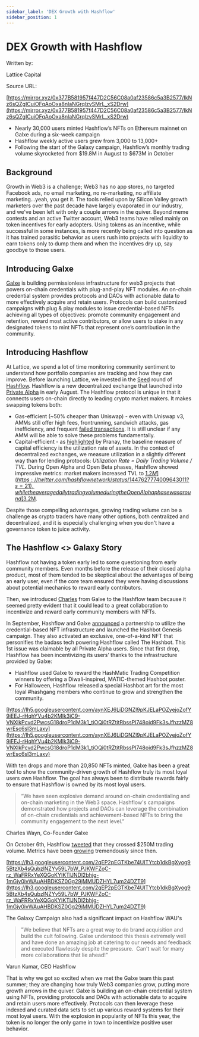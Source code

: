 ```yaml
---
sidebar_label: 'DEX Growth with Hashflow'
sidebar_position: 1
---
```


# DEX Growth with Hashflow

Written by:

Lattice Capital

Source URL:

[https://mirror.xyz/0x377B581957f447D2C56C08a0af23586c5a3B2577/IkNz6sQZgICuiOFqAoOxa8nlaNGrqlzvSMrL_xS2Drw](https://mirror.xyz/0x377B581957f447D2C56C08a0af23586c5a3B2577/IkNz6sQZgICuiOFqAoOxa8nlaNGrqlzvSMrL_xS2Drw)

- Nearly 30,000 users minted Hashflow’s NFTs on Ethereum mainnet on Galxe during a six-week campaign
- Hashflow weekly active users grew from 3,000 to 13,000+
- Following the start of the Galaxy campaign, Hashflow’s monthly trading volume skyrocketed from $19.8M in August to $673M in October

## Background

Growth in Web3 is a challenge; Web3 has no app stores, no targeted Facebook ads, no email marketing, no re-marketing, no affiliate marketing...yeah, you get it. The tools relied upon by Silicon Valley growth marketers over the past decade have largely evaporated in our industry, and we've been left with only a couple arrows in the quiver. Beyond meme contests and an active Twitter account, Web3 teams have relied mainly on token incentives for early adopters. Using tokens as an incentive, while successful in some instances, is more recently being called into question as it has trained parasitic behavior as users rush into projects with liquidity to earn tokens only to dump them and when the incentives dry up, say goodbye to those users.

## Introducing Galxe

[Galxe](https://galxe.com/) is building permissionless infrastructure for web3 projects that powers on-chain credentials with plug-and-play NFT modules. An on-chain credential system provides protocols and DAOs with actionable data to more effectively acquire and retain users. Protocols can build customized campaigns with plug & play modules to issue credential-based NFTs achieving all types of objectives: promote community engagement and retention, reward most active contributors, or allow users to stake in any designated tokens to mint NFTs that represent one’s contribution in the community.

## Introducing Hashflow

At Lattice, we spend a lot of time monitoring community sentiment to understand how portfolio companies are tracking and how they can improve. Before launching Lattice, we invested in the [Seed](https://www.prnewswire.com/news-releases/hashflow-announces-3-2m-seed-round-to-bring-professional-market-makers-to-defi-backed-by-dragonfly-capital-and-electric-capital-301280935.html) round of [Hashflow](https://www.hashflow.com/). Hashflow is a new decentralized exchange that launched into [Private Alpha](https://blog.hashflow.com/launching-hashflows-open-alpha-f7619a02b11e) in early August. The Hashflow protocol is unique in that it connects users on-chain directly to leading crypto market makers. It makes swapping tokens both:

- Gas-efficient (~50% cheaper than Uniswap) - even with Uniswap v3, AMMs still offer high fees, frontrunning, sandwich attacks, gas inefficiency, and frequent [failed transactions](https://etherscan.io/txs?a=0x7a250d5630b4cf539739df2c5dacb4c659f2488d&__cf_chl_jschl_tk__=567a4d13ead9a2f3b9e78f9235fc46b186967ccf-1613059039-0-AZOqYWcjdbyywN9nZK7j41ukvEFAhMIIsHsdmoo9V697LmHRurAJD16ZbN7YQu9K9ilUGlb4MwpNv73xa1p1-RnkLCo6-UNeUBUpKDy4aKTGLZGkukfS9dGhxyP-Lt0NF2fYMN2ISlXxF583p1-l55Pl965UwJiPT2BmNc6Xv0QMl7CJ487b6vstQhZfUxy_u3NEFbJT5kY6YWOBcrM9a8EDFtiKnpT7VxhndDeaEonYdoy9UkXm5X9Km6_1mxe1LzjUlqAOxwRxhsUX4jQkDN1-6ZHwB6CPedvJXai5a8pntLirGxeQIIUR4-lKnw1hO0o_oWvOiZ7woe_rk2y6adpO2XjqnfeZrVCWFfvKLeuP4tLw7y-GMcNuGT5YJfZfGw). It is still unclear if any AMM will be able to solve these problems fundamentally.
- Capital-efficient - as [highlighted](https://blog.hashflow.com/the-capital-efficiency-era-of-defi-d8b3427feae4) by Pranay, the baseline measure of capital efficiency is the utilization rate of assets. In the context of decentralized exchanges, we measure utilization in a slightly different way than for lending protocols: *Utilization Rate = Daily Trading Volume / TVL.* During Open Alpha and Open Beta phases, Hashflow showed impressive metrics: market makers increased TVL to [$1.2M](https://twitter.com/hashflownetwork/status/1447627774009643011?s=21), while the average daily trading volume during the Open Alpha phase was around [$3.2M](https://dune.xyz/Hashflow/Hashflow).

Despite those compelling advantages, growing trading volume can be a challenge as crypto traders have many other options, both centralized and decentralized, and it is especially challenging when you don't have a governance token to juice activity.

## The Hashflow <\> Galaxy Story

Hashflow not having a token early led to some questioning from early community members. Even months before the release of their closed alpha product, most of them tended to be skeptical about the advantages of being an early user, even if the core team ensured they were having discussions about potential mechanics to reward early contributors.

Then, we introduced [Charles](https://twitter.com/charleswayn) from Galxe to the Hashflow team because it seemed pretty evident that it could lead to a great collaboration to incentivize and reward early community members with NFTs.

In September, Hashflow and Galxe [announced](https://blog.galxe.com/hashflow-invades-the-galaxy-with-the-hashbot-d5f87cd07af1) a partnership to utilize the credential-based NFT infrastructure and launched the Hashbot Genesis campaign. They also activated an exclusive, one-of-a-kind NFT that personifies the badass tech powering Hashflow called The Hashbot. This 1st issue was claimable by all Private Alpha users. Since that first drop, Hashflow has been incentivizing its users’ thanks to the infrastructure provided by Galxe:

- Hashflow used Galxe to reward the HashMatic Trading Competition winners by offering a Diwali-inspired, MATIC-themed Hashbot poster.
- For Halloween, Hashflow released a special Hashbot art for the most loyal #hashgang members who continue to grow and strengthen the community.

[https://lh5.googleusercontent.com/aynXEJ6LiDGNZl9pKJELaPOZyejoZofY9iEEJ-rHqhYVu4b2KMIk3jC9-VNXlkPcvd2PwcsG18droP1dM3k1_tiOQi0tRZtitRbssPl748oid9Fk3sJfhzzMZ8wrEsc6sI3mLaxy](https://lh5.googleusercontent.com/aynXEJ6LiDGNZl9pKJELaPOZyejoZofY9iEEJ-rHqhYVu4b2KMIk3jC9-VNXlkPcvd2PwcsG18droP1dM3k1_tiOQi0tRZtitRbssPl748oid9Fk3sJfhzzMZ8wrEsc6sI3mLaxy)

With ten drops and more than 20,850 NFTs minted, Galxe has been a great tool to show the community-driven growth of Hashflow truly its most loyal users own Hashflow. The goal has always been to distribute rewards fairly to ensure that Hashflow is owned by its most loyal users.

> “We have seen explosive demand around on-chain credentialing and on-chain marketing in the Web3 space. Hashflow's campaigns demonstrated how projects and DAOs can leverage the combination of on-chain credentials and achievement-based NFTs to bring the community engagement to the next level.”

Charles Wayn, Co-Founder Galxe

On October 6th, Hashflow [tweeted](https://twitter.com/hashflownetwork/status/1445887519342481420) that they crossed $250M trading volume. Metrics have been [growing](https://dune.xyz/Hashflow/Hashflow) tremendously since then.

[https://lh3.googleusercontent.com/2qEP2pEGTKbe74UITYtcb1dkBgXyog95BtzXb4sQubzlNZYv59L7bW_PJKWFZoC-rz_WaFRRxYeXQGoKYIKTlJNDl2bhjg-1mGjy0ivWAuAHBDKSZ0Gg29jMMUDZHYL7um24DZT9](https://lh3.googleusercontent.com/2qEP2pEGTKbe74UITYtcb1dkBgXyog95BtzXb4sQubzlNZYv59L7bW_PJKWFZoC-rz_WaFRRxYeXQGoKYIKTlJNDl2bhjg-1mGjy0ivWAuAHBDKSZ0Gg29jMMUDZHYL7um24DZT9)

The Galaxy Campaign also had a significant impact on Hashflow WAU's

> "We believe that NFTs are a great way to do brand acquisition and build the cult following. Galxe understood this thesis extremely well and have done an amazing job at catering to our needs and feedback and executed flawlessly despite the pressure.  Can't wait for many more collaborations that lie ahead!"

Varun Kumar, CEO Hashflow

That is why we got so excited when we met the Galxe team this past summer; they are changing how truly Web3 companies grow, putting more growth arrows in the quiver. Galxe is building an on-chain credential system using NFTs, providing protocols and DAOs with actionable data to acquire and retain users more effectively. Protocols can then leverage these indexed and curated data sets to set up various reward systems for their most loyal users. With the explosion in popularity of NFTs this year, the token is no longer the only game in town to incentivize positive user behavior.
